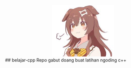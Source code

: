 <center><img width="200" src="images.jpeg"></img></center>
## belajar-cpp
Repo gabut doang buat latihan ngoding c++
